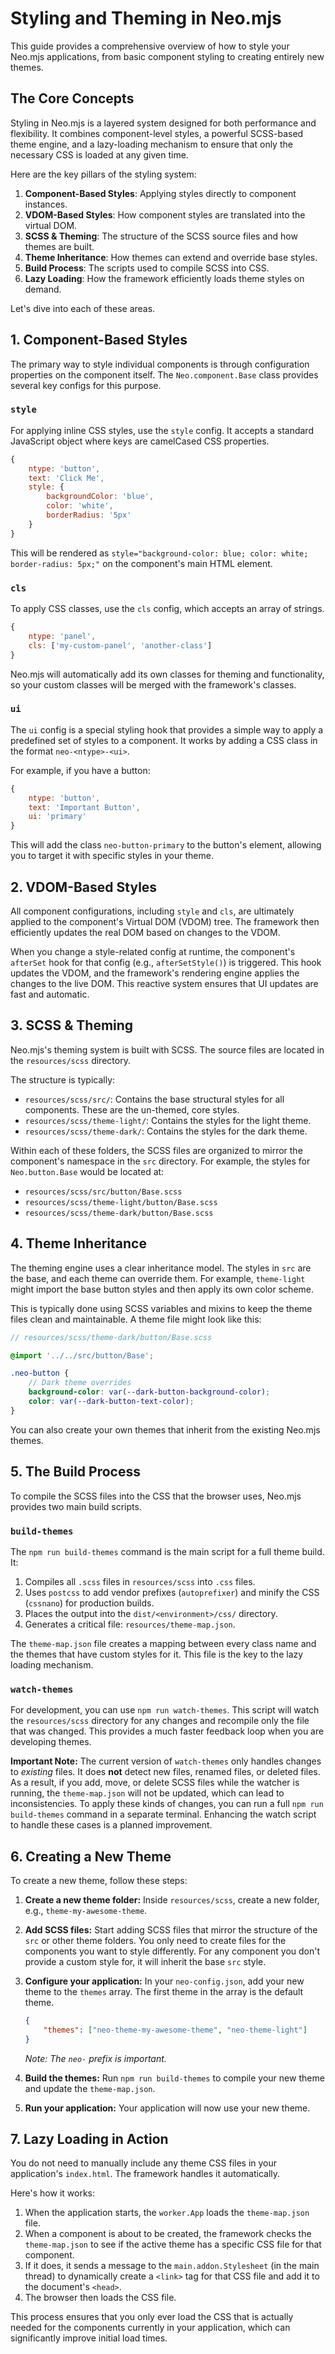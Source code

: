 # Styling and Theming in Neo.mjs

This guide provides a comprehensive overview of how to style your Neo.mjs applications, from basic component styling to creating entirely new themes.

## The Core Concepts

Styling in Neo.mjs is a layered system designed for both performance and flexibility. It combines component-level styles, a powerful SCSS-based theme engine, and a lazy-loading mechanism to ensure that only the necessary CSS is loaded at any given time.

Here are the key pillars of the styling system:

1.  **Component-Based Styles**: Applying styles directly to component instances.
2.  **VDOM-Based Styles**: How component styles are translated into the virtual DOM.
3.  **SCSS & Theming**: The structure of the SCSS source files and how themes are built.
4.  **Theme Inheritance**: How themes can extend and override base styles.
5.  **Build Process**: The scripts used to compile SCSS into CSS.
6.  **Lazy Loading**: How the framework efficiently loads theme styles on demand.

Let's dive into each of these areas.

## 1. Component-Based Styles

The primary way to style individual components is through configuration properties on the component itself. The `Neo.component.Base` class provides several key configs for this purpose.

### `style`

For applying inline CSS styles, use the `style` config. It accepts a standard JavaScript object where keys are camelCased CSS properties.

```javascript
{
    ntype: 'button',
    text: 'Click Me',
    style: {
        backgroundColor: 'blue',
        color: 'white',
        borderRadius: '5px'
    }
}
```

This will be rendered as `style="background-color: blue; color: white; border-radius: 5px;"` on the component's main HTML element.

### `cls`

To apply CSS classes, use the `cls` config, which accepts an array of strings.

```javascript
{
    ntype: 'panel',
    cls: ['my-custom-panel', 'another-class']
}
```

Neo.mjs will automatically add its own classes for theming and functionality, so your custom classes will be merged with the framework's classes.

### `ui`

The `ui` config is a special styling hook that provides a simple way to apply a predefined set of styles to a component. It works by adding a CSS class in the format `neo-<ntype>-<ui>`.

For example, if you have a button:

```javascript
{
    ntype: 'button',
    text: 'Important Button',
    ui: 'primary'
}
```

This will add the class `neo-button-primary` to the button's element, allowing you to target it with specific styles in your theme.

## 2. VDOM-Based Styles

All component configurations, including `style` and `cls`, are ultimately applied to the component's Virtual DOM (VDOM) tree. The framework then efficiently updates the real DOM based on changes to the VDOM.

When you change a style-related config at runtime, the component's `afterSet` hook for that config (e.g., `afterSetStyle()`) is triggered. This hook updates the VDOM, and the framework's rendering engine applies the changes to the live DOM. This reactive system ensures that UI updates are fast and automatic.

## 3. SCSS & Theming

Neo.mjs's theming system is built with SCSS. The source files are located in the `resources/scss` directory.

The structure is typically:

-   `resources/scss/src/`: Contains the base structural styles for all components. These are the un-themed, core styles.
-   `resources/scss/theme-light/`: Contains the styles for the light theme.
-   `resources/scss/theme-dark/`: Contains the styles for the dark theme.

Within each of these folders, the SCSS files are organized to mirror the component's namespace in the `src` directory. For example, the styles for `Neo.button.Base` would be located at:

-   `resources/scss/src/button/Base.scss`
-   `resources/scss/theme-light/button/Base.scss`
-   `resources/scss/theme-dark/button/Base.scss`

## 4. Theme Inheritance

The theming engine uses a clear inheritance model. The styles in `src` are the base, and each theme can override them. For example, `theme-light` might import the base button styles and then apply its own color scheme.

This is typically done using SCSS variables and mixins to keep the theme files clean and maintainable. A theme file might look like this:

```scss
// resources/scss/theme-dark/button/Base.scss

@import '../../src/button/Base';

.neo-button {
    // Dark theme overrides
    background-color: var(--dark-button-background-color);
    color: var(--dark-button-text-color);
}
```

You can also create your own themes that inherit from the existing Neo.mjs themes.

## 5. The Build Process

To compile the SCSS files into the CSS that the browser uses, Neo.mjs provides two main build scripts.

### `build-themes`

The `npm run build-themes` command is the main script for a full theme build. It:
1.  Compiles all `.scss` files in `resources/scss` into `.css` files.
2.  Uses `postcss` to add vendor prefixes (`autoprefixer`) and minify the CSS (`cssnano`) for production builds.
3.  Places the output into the `dist/<environment>/css/` directory.
4.  Generates a critical file: `resources/theme-map.json`.

The `theme-map.json` file creates a mapping between every class name and the themes that have custom styles for it. This file is the key to the lazy loading mechanism.

### `watch-themes`

For development, you can use `npm run watch-themes`. This script will watch the `resources/scss` directory for any changes and recompile only the file that was changed. This provides a much faster feedback loop when you are developing themes.

**Important Note:** The current version of `watch-themes` only handles changes to *existing* files. It does **not** detect new files, renamed files, or deleted files. As a result, if you add, move, or delete SCSS files while the watcher is running, the `theme-map.json` will not be updated, which can lead to inconsistencies. To apply these kinds of changes, you can run a full `npm run build-themes` command in a separate terminal. Enhancing the watch script to handle these cases is a planned improvement.

## 6. Creating a New Theme

To create a new theme, follow these steps:

1.  **Create a new theme folder:**
    Inside `resources/scss`, create a new folder, e.g., `theme-my-awesome-theme`.

2.  **Add SCSS files:**
    Start adding SCSS files that mirror the structure of the `src` or other theme folders. You only need to create files for the components you want to style differently. For any component you don't provide a custom style for, it will inherit the base `src` style.

3.  **Configure your application:**
    In your `neo-config.json`, add your new theme to the `themes` array. The first theme in the array is the default theme.

    ```json
    {
        "themes": ["neo-theme-my-awesome-theme", "neo-theme-light"]
    }
    ```
    *Note: The `neo-` prefix is important.*

4.  **Build the themes:**
    Run `npm run build-themes` to compile your new theme and update the `theme-map.json`.

5.  **Run your application:**
    Your application will now use your new theme.

## 7. Lazy Loading in Action

You do not need to manually include any theme CSS files in your application's `index.html`. The framework handles it automatically.

Here's how it works:

1.  When the application starts, the `worker.App` loads the `theme-map.json` file.
2.  When a component is about to be created, the framework checks the `theme-map.json` to see if the active theme has a specific CSS file for that component.
3.  If it does, it sends a message to the `main.addon.Stylesheet` (in the main thread) to dynamically create a `<link>` tag for that CSS file and add it to the document's `<head>`.
4.  The browser then loads the CSS file.

This process ensures that you only ever load the CSS that is actually needed for the components currently in your application, which can significantly improve initial load times.
